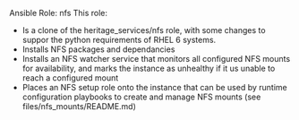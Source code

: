 Ansible Role: nfs
This role:
* Is a clone of the heritage_services/nfs role, with some changes to suppor the python requirements of RHEL 6 systems.
* Installs NFS packages and dependancies 
* Installs an NFS watcher service that monitors all configured NFS mounts for availability, and marks the instance as unhealthy if it us unable to reach a configured mount
* Places an NFS setup role onto the instance that can be used by runtime configuration playbooks to create and manage NFS mounts (see files/nfs_mounts/README.md)
